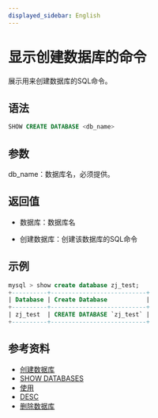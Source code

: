 ```yaml
---
displayed_sidebar: English
---
```


# 显示创建数据库的命令

展示用来创建数据库的SQL命令。

## 语法

```sql
SHOW CREATE DATABASE <db_name>
```

## 参数

db_name：数据库名，必须提供。

## 返回值

- 数据库：数据库名

- 创建数据库：创建该数据库的SQL命令

## 示例

```sql
mysql > show create database zj_test;
+----------+---------------------------+
| Database | Create Database           |
+----------+---------------------------+
| zj_test  | CREATE DATABASE `zj_test` |
+----------+---------------------------+
```

## 参考资料

- [创建数据库](../data-definition/CREATE_DATABASE.md)
- [SHOW DATABASES](SHOW_DATABASES.md)
- [使用](../data-definition/USE.md)
- [DESC](../Utility/DESCRIBE.md)
- [删除数据库](../data-definition/DROP_DATABASE.md)
